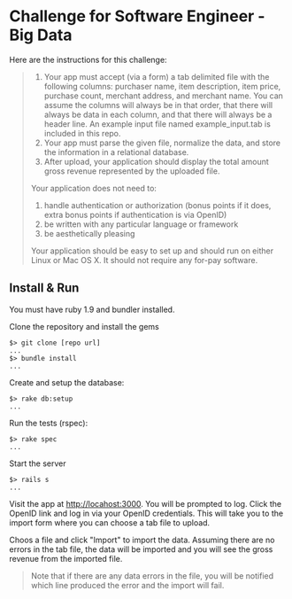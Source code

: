 # Challenge for Software Engineer - Big Data

Here are the instructions for this challenge:

> 1. Your app must accept (via a form) a tab delimited file with the following columns: purchaser name, item description, item price, purchase count, merchant address, and merchant name.  You can assume the columns will always be in that order, that there will always be data in each column, and that there will always be a header line.  An example input file named example_input.tab is included in this repo.
> 1. Your app must parse the given file, normalize the data, and store the information in a relational database.
> 1. After upload, your application should display the total amount gross revenue represented by the uploaded file.
>
> Your application does not need to:
>
> 1. handle authentication or authorization (bonus points if it does, extra bonus points if authentication is via OpenID)
> 1. be written with any particular language or framework
> 1. be aesthetically pleasing
>
> Your application should be easy to set up and should run on either Linux or Mac OS X.  It should not require any for-pay software.


## Install & Run

You must have ruby 1.9 and bundler installed.

Clone the repository and install the gems

    $> git clone [repo url]
    ...
    $> bundle install
    ...

Create and setup the database:

    $> rake db:setup
    ...

Run the tests (rspec):

    $> rake spec
    ...

Start the server

    $> rails s
    ...

Visit the app at [http://locahost:3000](http://localhost:3000/). You will be prompted to log. Click the OpenID link and log in via your OpenID credentials. This will take you to the import form where you can choose a tab file to upload. 

Choos a file and click "Import" to import the data. Assuming there are no errors in the tab file, the data will be imported and you will see the gross revenue from the imported file.

> Note that if there are any data errors in the file, you will be notified which line produced the error and the import will fail.
